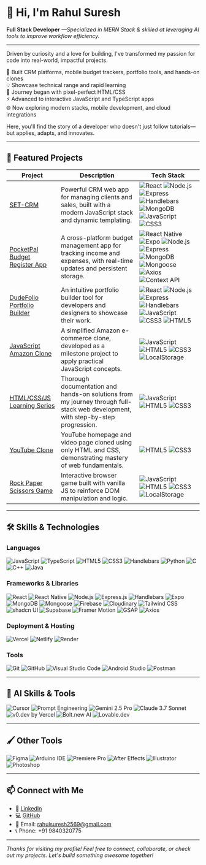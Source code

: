 # 👋 Hi, I'm Rahul Suresh

**Full Stack Developer**  *&mdash;Specialized in MERN Stack & skilled at leveraging AI tools to improve workflow efficiency.*

---

Driven by curiosity and a love for building, I've transformed my passion for code into real-world, impactful projects.

🚀 Built CRM platforms, mobile budget trackers, portfolio tools, and hands-on clones  
💡 Showcase technical range and rapid learning  
🎨 Journey began with pixel-perfect HTML/CSS  
⚡ Advanced to interactive JavaScript and TypeScript apps  
🌐 Now exploring modern stacks, mobile development, and cloud integrations

Here, you'll find the story of a developer who doesn't just follow tutorials—but applies, adapts, and innovates.

---

## 🌟 Featured Projects

| Project | Description | Tech Stack |
| ------- | ----------- | ----------- |
| [SET-CRM](https://github.com/rahulsuresh2569/SET-CRM) | Powerful CRM web app for managing clients and sales, built with a modern JavaScript stack and dynamic templating. | ![React](https://img.shields.io/badge/-React-61DAFB?logo=react&logoColor=black) ![Node.js](https://img.shields.io/badge/-Node.js-339933?logo=node.js&logoColor=white) ![Express](https://img.shields.io/badge/-Express.js-000000?logo=express&logoColor=white) ![Handlebars](https://img.shields.io/badge/-Handlebars-E34F26?logo=handlebarsdotjs&logoColor=white) ![MongoDB](https://img.shields.io/badge/-MongoDB-47A248?logo=mongodb&logoColor=white) ![JavaScript](https://img.shields.io/badge/-JavaScript-F7DF1E?logo=javascript&logoColor=black) ![CSS3](https://img.shields.io/badge/-CSS3-1572B6?logo=css3&logoColor=white) |
| [PocketPal Budget Register App](https://github.com/rahulsuresh2569/PocketPal-Budget-Register-App) | A cross-platform budget management app for tracking income and expenses, with real-time updates and persistent storage. | ![React Native](https://img.shields.io/badge/-React%20Native-61DAFB?logo=react&logoColor=black) ![Expo](https://img.shields.io/badge/-Expo-000020?logo=expo&logoColor=white) ![Node.js](https://img.shields.io/badge/-Node.js-339933?logo=node.js&logoColor=white) ![Express](https://img.shields.io/badge/-Express.js-000000?logo=express&logoColor=white) ![MongoDB](https://img.shields.io/badge/-MongoDB-47A248?logo=mongodb&logoColor=white) ![Mongoose](https://img.shields.io/badge/-Mongoose-880000?logo=mongoose&logoColor=white) ![Axios](https://img.shields.io/badge/-Axios-5A29E4?logo=axios&logoColor=white) ![Context API](https://img.shields.io/badge/-React%20Context-61DAFB?logo=react&logoColor=black) |
| [DudeFolio Portfolio Builder](https://github.com/rahulsuresh2569/DudeFolio-Portfolio-Builder) | An intuitive portfolio builder tool for developers and designers to showcase their work. | ![React](https://img.shields.io/badge/-React-61DAFB?logo=react&logoColor=black) ![Node.js](https://img.shields.io/badge/-Node.js-339933?logo=node.js&logoColor=white) ![Express](https://img.shields.io/badge/-Express.js-000000?logo=express&logoColor=white) ![Handlebars](https://img.shields.io/badge/-Handlebars-E34F26?logo=handlebarsdotjs&logoColor=white) ![JavaScript](https://img.shields.io/badge/-JavaScript-F7DF1E?logo=javascript&logoColor=black) ![CSS3](https://img.shields.io/badge/-CSS3-1572B6?logo=css3&logoColor=white) ![HTML5](https://img.shields.io/badge/-HTML5-E34F26?logo=html5&logoColor=white) |
| [JavaScript Amazon Clone](https://github.com/rahulsuresh2569/javascript-amazon-clone) | A simplified Amazon e-commerce clone, developed as a milestone project to apply practical JavaScript concepts. | ![JavaScript](https://img.shields.io/badge/-JavaScript-F7DF1E?logo=javascript&logoColor=black) ![HTML5](https://img.shields.io/badge/-HTML5-E34F26?logo=html5&logoColor=white) ![CSS3](https://img.shields.io/badge/-CSS3-1572B6?logo=css3&logoColor=white) ![LocalStorage](https://img.shields.io/badge/-LocalStorage-FFA500?logo=google-chrome&logoColor=white) |
| [HTML/CSS/JS Learning Series](https://github.com/rahulsuresh2569/javascript-course-supersimpledev) | Thorough documentation and hands-on solutions from my journey through full-stack web development, with step-by-step progression. | ![JavaScript](https://img.shields.io/badge/-JavaScript-F7DF1E?logo=javascript&logoColor=black) ![HTML5](https://img.shields.io/badge/-HTML5-E34F26?logo=html5&logoColor=white) ![CSS3](https://img.shields.io/badge/-CSS3-1572B6?logo=css3&logoColor=white) |
| [YouTube Clone](https://github.com/rahulsuresh2569/html-css-youtube-clone) | YouTube homepage and video page cloned using only HTML and CSS, demonstrating mastery of web fundamentals. | ![HTML5](https://img.shields.io/badge/-HTML5-E34F26?logo=html5&logoColor=white) ![CSS3](https://img.shields.io/badge/-CSS3-1572B6?logo=css3&logoColor=white) |
| [Rock Paper Scissors Game](https://github.com/rahulsuresh2569/js-rock-paper-scissors) | Interactive browser game built with vanilla JS to reinforce DOM manipulation and logic. | ![JavaScript](https://img.shields.io/badge/-JavaScript-F7DF1E?logo=javascript&logoColor=black) ![HTML5](https://img.shields.io/badge/-HTML5-E34F26?logo=html5&logoColor=white) ![CSS3](https://img.shields.io/badge/-CSS3-1572B6?logo=css3&logoColor=white) ![LocalStorage](https://img.shields.io/badge/-LocalStorage-FFA500?logo=google-chrome&logoColor=white) |

---

## 🛠️ Skills & Technologies

### Languages  
![JavaScript](https://img.shields.io/badge/-JavaScript-F7DF1E?logo=javascript&logoColor=black)
![TypeScript](https://img.shields.io/badge/-TypeScript-3178C6?logo=typescript&logoColor=white)
![HTML5](https://img.shields.io/badge/-HTML5-E34F26?logo=html5&logoColor=white)
![CSS3](https://img.shields.io/badge/-CSS3-1572B6?logo=css3&logoColor=white)
![Handlebars](https://img.shields.io/badge/-Handlebars-E34F26?logo=handlebarsdotjs&logoColor=white)
![Python](https://img.shields.io/badge/-Python-3776AB?logo=python&logoColor=white)
![C](https://img.shields.io/badge/-C-A8B9CC?logo=c&logoColor=white)
![C++](https://img.shields.io/badge/-C++-00599C?logo=c%2B%2B&logoColor=white)
![Java](https://img.shields.io/badge/-Java-007396?logo=java&logoColor=white)

### Frameworks & Libraries  
![React](https://img.shields.io/badge/-React-61DAFB?logo=react&logoColor=black)
![React Native](https://img.shields.io/badge/-React%20Native-61DAFB?logo=react&logoColor=black)
![Node.js](https://img.shields.io/badge/-Node.js-339933?logo=node.js&logoColor=white)
![Express.js](https://img.shields.io/badge/-Express.js-000000?logo=express&logoColor=white)
![Handlebars](https://img.shields.io/badge/-Handlebars-E34F26?logo=handlebarsdotjs&logoColor=white)
![Expo](https://img.shields.io/badge/-Expo-000020?logo=expo&logoColor=white)
![MongoDB](https://img.shields.io/badge/-MongoDB-47A248?logo=mongodb&logoColor=white)
![Mongoose](https://img.shields.io/badge/-Mongoose-880000?logo=mongoose&logoColor=white)
![Firebase](https://img.shields.io/badge/-Firebase-FFCA28?logo=firebase&logoColor=black)
![Cloudinary](https://img.shields.io/badge/-Cloudinary-3448C5?logo=cloudinary&logoColor=white)
![Tailwind CSS](https://img.shields.io/badge/-Tailwind%20CSS-06B6D4?logo=tailwindcss&logoColor=white)
![shadcn UI](https://img.shields.io/badge/-shadcn%20UI-18181B?logo=shadcnui&logoColor=white)
![Supabase](https://img.shields.io/badge/-Supabase-3ECF8E?logo=supabase&logoColor=white)
![Framer Motion](https://img.shields.io/badge/-Framer%20Motion-0055FF?logo=framer&logoColor=white)
![GSAP](https://img.shields.io/badge/-GSAP-88CE02?logo=greensock&logoColor=white)
![Axios](https://img.shields.io/badge/-Axios-5A29E4?logo=axios&logoColor=white)

### Deployment & Hosting  
![Vercel](https://img.shields.io/badge/-Vercel-000000?logo=vercel&logoColor=white)
![Netlify](https://img.shields.io/badge/-Netlify-00C7B7?logo=netlify&logoColor=white)
![Render](https://img.shields.io/badge/-Render-00979D?logo=render&logoColor=white)

### Tools  
![Git](https://img.shields.io/badge/-Git-F05032?logo=git&logoColor=white)
![GitHub](https://img.shields.io/badge/-GitHub-181717?logo=github)
![Visual Studio Code](https://img.shields.io/badge/-VS%20Code-0078D4?logo=visual-studio-code&logoColor=white)
![Android Studio](https://img.shields.io/badge/-Android%20Studio-3DDC84?logo=android-studio&logoColor=white)
![Postman](https://img.shields.io/badge/-Postman-FF6C37?logo=postman&logoColor=white)

---

## 🤖 AI Skills & Tools

![Cursor](https://img.shields.io/badge/-Cursor.ai-24292f?logo=data:image/svg+xml;base64,PHN2ZyB3aWR0aD0iNjQiIGhlaWdodD0iNjQiIHZpZXdCb3g9IjAgMCA2NCA2NCIgZmlsbD0ibm9uZSIgeG1sbnM9Imh0dHA6Ly93d3cudzMub3JnLzIwMDAvc3ZnIj48cmVjdCB3aWR0aD0iNjQiIGhlaWdodD0iNjQiIHJ4PSIxMiIgZmlsbD0iIzI0MjkyZiIvPjwvc3ZnPg==&logoColor=white)
![Prompt Engineering](https://img.shields.io/badge/-Prompt%20Engineering-4B8DF8?logo=simpleicons&logoColor=white)
![Gemini 2.5 Pro](https://img.shields.io/badge/-Gemini%202.5%20Pro-4285F4?logo=google&logoColor=white)
![Claude 3.7 Sonnet](https://img.shields.io/badge/-Claude%203.7%20Sonnet-9763F6?logo=anthropic&logoColor=white)
![v0.dev by Vercel](https://img.shields.io/badge/-v0.dev%20by%20Vercel-000000?logo=vercel&logoColor=white)
![Bolt.new AI](https://img.shields.io/badge/-Bolt.new%20AI-3D5AFE?logo=thunder&logoColor=white)
![Lovable.dev](https://img.shields.io/badge/-Lovable.dev-FF61A6?logo=heart&logoColor=white)

---

## 🖌️ Other Tools

![Figma](https://img.shields.io/badge/-Figma-F24E1E?logo=figma&logoColor=white)
![Arduino IDE](https://img.shields.io/badge/-Arduino%20IDE-00979D?logo=arduino&logoColor=white)
![Premiere Pro](https://img.shields.io/badge/-Premiere%20Pro-9999FF?logo=adobe-premiere-pro&logoColor=white)
![After Effects](https://img.shields.io/badge/-After%20Effects-9999FF?logo=adobe-after-effects&logoColor=white)
![Illustrator](https://img.shields.io/badge/-Illustrator-FF9A00?logo=adobe-illustrator&logoColor=white)
![Photoshop](https://img.shields.io/badge/-Photoshop-31A8FF?logo=adobe-photoshop&logoColor=white)

---

## 📫 Connect with Me

- 🤝 [LinkedIn](https://www.linkedin.com/in/rahulsuresh2569)
- 💻 [GitHub](https://github.com/rahulsuresh2569)
- 📧 Email: rahulsuresh2569@gmail.com
- 📞 Phone: +91 9840320775

---

_Thanks for visiting my profile! Feel free to connect, collaborate, or check out my projects. Let's build something awesome together!_
